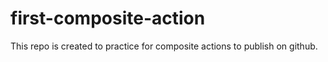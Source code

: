 # first-composite-action
This repo is created to practice for composite actions to publish on github.

